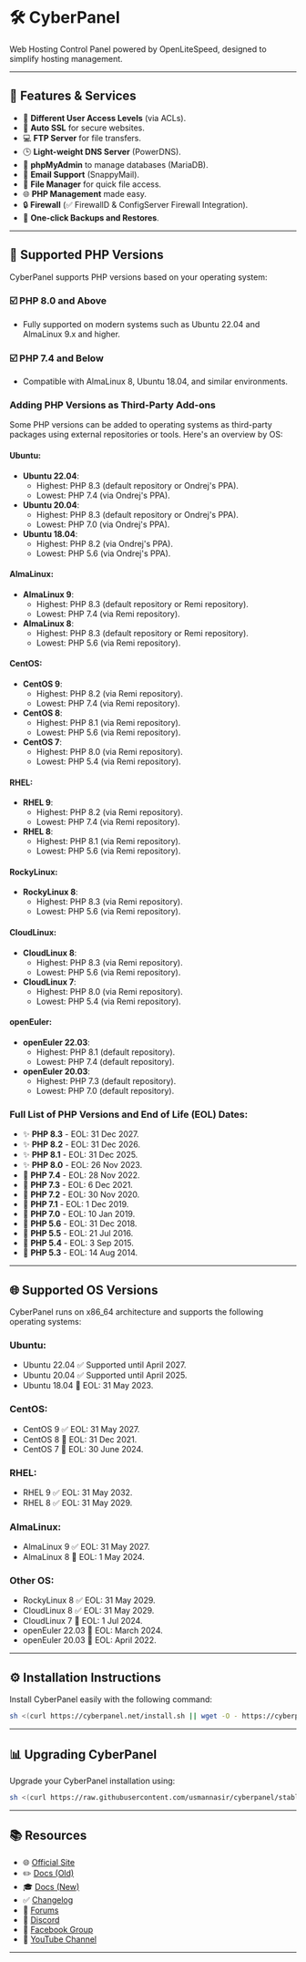 # 🛠️ CyberPanel

Web Hosting Control Panel powered by OpenLiteSpeed, designed to simplify hosting management.

---

## 🔧 Features & Services

- 🔐 **Different User Access Levels** (via ACLs).
- 🌌 **Auto SSL** for secure websites.
- 💻 **FTP Server** for file transfers.
- 🕒 **Light-weight DNS Server** (PowerDNS).
- 🔐 **phpMyAdmin** to manage databases (MariaDB).
- 📧 **Email Support** (SnappyMail).
- 🕌 **File Manager** for quick file access.
- 🌐 **PHP Management** made easy.
- 🔒 **Firewall** (✅ FirewallD & ConfigServer Firewall Integration).
- 📀 **One-click Backups and Restores**.

---

## 🔢 Supported PHP Versions

CyberPanel supports PHP versions based on your operating system:

### ☑️ **PHP 8.0 and Above**
- Fully supported on modern systems such as Ubuntu 22.04 and AlmaLinux 9.x and higher.

### ☑️ **PHP 7.4 and Below**
- Compatible with AlmaLinux 8, Ubuntu 18.04, and similar environments.

### Adding PHP Versions as Third-Party Add-ons

Some PHP versions can be added to operating systems as third-party packages using external repositories or tools. Here's an overview by OS:

#### **Ubuntu**:
- **Ubuntu 22.04**:
  - Highest: PHP 8.3 (default repository or Ondrej's PPA).
  - Lowest: PHP 7.4 (via Ondrej's PPA).
- **Ubuntu 20.04**:
  - Highest: PHP 8.3 (default repository or Ondrej's PPA).
  - Lowest: PHP 7.0 (via Ondrej's PPA).
- **Ubuntu 18.04**:
  - Highest: PHP 8.2 (via Ondrej's PPA).
  - Lowest: PHP 5.6 (via Ondrej's PPA).

#### **AlmaLinux**:
- **AlmaLinux 9**:
  - Highest: PHP 8.3 (default repository or Remi repository).
  - Lowest: PHP 7.4 (via Remi repository).
- **AlmaLinux 8**:
  - Highest: PHP 8.3 (default repository or Remi repository).
  - Lowest: PHP 5.6 (via Remi repository).

#### **CentOS**:
- **CentOS 9**:
  - Highest: PHP 8.2 (via Remi repository).
  - Lowest: PHP 7.4 (via Remi repository).
- **CentOS 8**:
  - Highest: PHP 8.1 (via Remi repository).
  - Lowest: PHP 5.6 (via Remi repository).
- **CentOS 7**:
  - Highest: PHP 8.0 (via Remi repository).
  - Lowest: PHP 5.4 (via Remi repository).

#### **RHEL**:
- **RHEL 9**:
  - Highest: PHP 8.2 (via Remi repository).
  - Lowest: PHP 7.4 (via Remi repository).
- **RHEL 8**:
  - Highest: PHP 8.1 (via Remi repository).
  - Lowest: PHP 5.6 (via Remi repository).

#### **RockyLinux**:
- **RockyLinux 8**:
  - Highest: PHP 8.3 (via Remi repository).
  - Lowest: PHP 5.6 (via Remi repository).

#### **CloudLinux**:
- **CloudLinux 8**:
  - Highest: PHP 8.3 (via Remi repository).
  - Lowest: PHP 5.6 (via Remi repository).
- **CloudLinux 7**:
  - Highest: PHP 8.0 (via Remi repository).
  - Lowest: PHP 5.4 (via Remi repository).

#### **openEuler**:
- **openEuler 22.03**:
  - Highest: PHP 8.1 (default repository).
  - Lowest: PHP 7.4 (default repository).
- **openEuler 20.03**:
  - Highest: PHP 7.3 (default repository).
  - Lowest: PHP 7.0 (default repository).

### Full List of PHP Versions and End of Life (EOL) Dates:
- ✨ **PHP 8.3** - EOL: 31 Dec 2027.
- ✨ **PHP 8.2** - EOL: 31 Dec 2026.
- ✨ **PHP 8.1** - EOL: 31 Dec 2025.
- ✨ **PHP 8.0** - EOL: 26 Nov 2023.
- 🛑 **PHP 7.4** - EOL: 28 Nov 2022.
- 🛑 **PHP 7.3** - EOL: 6 Dec 2021.
- 🛑 **PHP 7.2** - EOL: 30 Nov 2020.
- 🛑 **PHP 7.1** - EOL: 1 Dec 2019.
- 🛑 **PHP 7.0** - EOL: 10 Jan 2019.
- 🛑 **PHP 5.6** - EOL: 31 Dec 2018.
- 🛑 **PHP 5.5** - EOL: 21 Jul 2016.
- 🛑 **PHP 5.4** - EOL: 3 Sep 2015.
- 🛑 **PHP 5.3** - EOL: 14 Aug 2014.

---

## 🌐 Supported OS Versions

CyberPanel runs on x86_64 architecture and supports the following operating systems:

### **Ubuntu**:
- Ubuntu 22.04 ✅ Supported until April 2027.
- Ubuntu 20.04 ✅ Supported until April 2025.
- Ubuntu 18.04 🛑 EOL: 31 May 2023.

### **CentOS**:
- CentOS 9 ✅ EOL: 31 May 2027.
- CentOS 8 🛑 EOL: 31 Dec 2021.
- CentOS 7 🛑 EOL: 30 June 2024.

### **RHEL**:
- RHEL 9 ✅ EOL: 31 May 2032.
- RHEL 8 ✅ EOL: 31 May 2029.

### **AlmaLinux**:
- AlmaLinux 9 ✅ EOL: 31 May 2027.
- AlmaLinux 8 🛑 EOL: 1 May 2024.

### **Other OS**:
- RockyLinux 8 ✅ EOL: 31 May 2029.
- CloudLinux 8 ✅ EOL: 31 May 2029.
- CloudLinux 7 🛑 EOL: 1 Jul 2024.
- openEuler 22.03 🛑 EOL: March 2024.
- openEuler 20.03 🛑 EOL: April 2022.

---

## ⚙️ Installation Instructions

Install CyberPanel easily with the following command:

```bash
sh <(curl https://cyberpanel.net/install.sh || wget -O - https://cyberpanel.net/install.sh)
```

---

## 📊 Upgrading CyberPanel

Upgrade your CyberPanel installation using:

```bash
sh <(curl https://raw.githubusercontent.com/usmannasir/cyberpanel/stable/preUpgrade.sh || wget -O - https://raw.githubusercontent.com/usmannasir/cyberpanel/stable/preUpgrade.sh)
```

---

## 📚 Resources

- 🌐 [Official Site](https://cyberpanel.net)
- ✏️ [Docs (Old)](https://docs.cyberpanel.net)
- 🎓 [Docs (New)](https://community.cyberpanel.net/docs)
- ✅ [Changelog](https://community.cyberpanel.net/t/change-logs/161)
- 💬 [Forums](https://community.cyberpanel.net)
- 📢 [Discord](https://discord.gg/g8k8Db3)
- 📵 [Facebook Group](https://www.facebook.com/groups/cyberpanel)
- 🎥 [YouTube Channel](https://www.youtube.com/@Cyber-Panel)

---